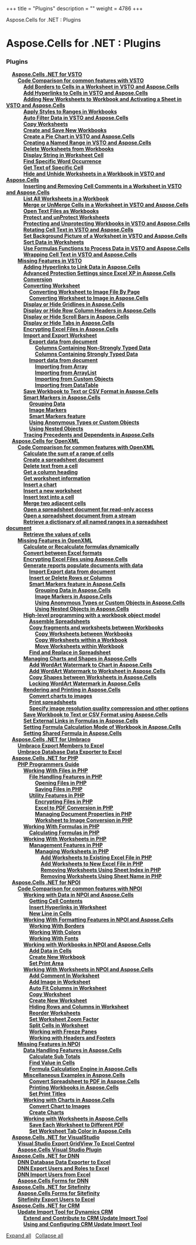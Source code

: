 +++
title = "Plugins" 
description = "" 
weight = 4786 
+++

Aspose.Cells for .NET : Plugins  

# Aspose.Cells for .NET : Plugins


### Plugins

&nbsp;&nbsp;&nbsp;&nbsp;[**Aspose.Cells .NET for VSTO**](https://docs2.aspose.com/cells/net/plugins/asposecellsnetforvsto/)    
&nbsp;&nbsp;&nbsp;&nbsp;&nbsp;&nbsp;&nbsp;&nbsp;[**Code Comparison for common features with VSTO**](https://docs2.aspose.com/cells/net/plugins/asposecellsnetforvsto/codecomparisonforcommonfeatureswithvsto/)    
&nbsp;&nbsp;&nbsp;&nbsp;&nbsp;&nbsp;&nbsp;&nbsp;&nbsp;&nbsp;&nbsp;&nbsp;[**Add Borders to Cells in a Worksheet in VSTO and Aspose.Cells**](https://docs2.aspose.com/cells/net/plugins/asposecellsnetforvsto/codecomparisonforcommonfeatureswithvsto/add+borders+to+cells+in+a+worksheet+in+vsto+and+aspose.cells)    
&nbsp;&nbsp;&nbsp;&nbsp;&nbsp;&nbsp;&nbsp;&nbsp;&nbsp;&nbsp;&nbsp;&nbsp;[**Add Hyperlinks to Cells in VSTO and Aspose.Cells**](https://docs2.aspose.com/cells/net/plugins/asposecellsnetforvsto/codecomparisonforcommonfeatureswithvsto/add+hyperlinks+to+cells+in+vsto+and+aspose.cells)    
&nbsp;&nbsp;&nbsp;&nbsp;&nbsp;&nbsp;&nbsp;&nbsp;&nbsp;&nbsp;&nbsp;&nbsp;[**Adding New Worksheets to Workbook and Activating a Sheet in VSTO and Aspose.Cells**](https://docs2.aspose.com/cells/net/plugins/asposecellsnetforvsto/codecomparisonforcommonfeatureswithvsto/adding+new+worksheets+to+workbook+and+activating+a+sheet+in+vsto+and+aspose.cells)    
&nbsp;&nbsp;&nbsp;&nbsp;&nbsp;&nbsp;&nbsp;&nbsp;&nbsp;&nbsp;&nbsp;&nbsp;[**Apply Styles to Ranges in Workbooks**](https://docs2.aspose.com/cells/net/plugins/asposecellsnetforvsto/codecomparisonforcommonfeatureswithvsto/apply+styles+to+ranges+in+workbooks)    
&nbsp;&nbsp;&nbsp;&nbsp;&nbsp;&nbsp;&nbsp;&nbsp;&nbsp;&nbsp;&nbsp;&nbsp;[**Auto Filter Data in VSTO and Aspose.Cells**](https://docs2.aspose.com/cells/net/plugins/asposecellsnetforvsto/codecomparisonforcommonfeatureswithvsto/auto+filter+data+in+vsto+and+aspose.cells)    
&nbsp;&nbsp;&nbsp;&nbsp;&nbsp;&nbsp;&nbsp;&nbsp;&nbsp;&nbsp;&nbsp;&nbsp;[**Copy Worksheets**](https://docs2.aspose.com/cells/net/plugins/asposecellsnetforvsto/codecomparisonforcommonfeatureswithvsto/copy+worksheets)    
&nbsp;&nbsp;&nbsp;&nbsp;&nbsp;&nbsp;&nbsp;&nbsp;&nbsp;&nbsp;&nbsp;&nbsp;[**Create and Save New Workbooks**](https://docs2.aspose.com/cells/net/plugins/asposecellsnetforvsto/codecomparisonforcommonfeatureswithvsto/create+and+save+new+workbooks)    
&nbsp;&nbsp;&nbsp;&nbsp;&nbsp;&nbsp;&nbsp;&nbsp;&nbsp;&nbsp;&nbsp;&nbsp;[**Create a Pie Chart in VSTO and Aspose.Cells**](https://docs2.aspose.com/cells/net/plugins/asposecellsnetforvsto/codecomparisonforcommonfeatureswithvsto/create+a+pie+chart+in+vsto+and+aspose.cells)    
&nbsp;&nbsp;&nbsp;&nbsp;&nbsp;&nbsp;&nbsp;&nbsp;&nbsp;&nbsp;&nbsp;&nbsp;[**Creating a Named Range in VSTO and Aspose.Cells**](https://docs2.aspose.com/cells/net/plugins/asposecellsnetforvsto/codecomparisonforcommonfeatureswithvsto/creating+a+named+range+in+vsto+and+aspose.cells)    
&nbsp;&nbsp;&nbsp;&nbsp;&nbsp;&nbsp;&nbsp;&nbsp;&nbsp;&nbsp;&nbsp;&nbsp;[**Delete Worksheets from Workbooks**](https://docs2.aspose.com/cells/net/plugins/asposecellsnetforvsto/codecomparisonforcommonfeatureswithvsto/delete+worksheets+from+workbooks)    
&nbsp;&nbsp;&nbsp;&nbsp;&nbsp;&nbsp;&nbsp;&nbsp;&nbsp;&nbsp;&nbsp;&nbsp;[**Display String in Worksheet Cell**](https://docs2.aspose.com/cells/net/plugins/asposecellsnetforvsto/codecomparisonforcommonfeatureswithvsto/display+string+in+worksheet+cell)    
&nbsp;&nbsp;&nbsp;&nbsp;&nbsp;&nbsp;&nbsp;&nbsp;&nbsp;&nbsp;&nbsp;&nbsp;[**Find Specific Word Occurrence**](https://docs2.aspose.com/cells/net/plugins/asposecellsnetforvsto/codecomparisonforcommonfeatureswithvsto/find+specific+word+occurrence)    
&nbsp;&nbsp;&nbsp;&nbsp;&nbsp;&nbsp;&nbsp;&nbsp;&nbsp;&nbsp;&nbsp;&nbsp;[**Get Text of Specific Cell**](https://docs2.aspose.com/cells/net/plugins/asposecellsnetforvsto/codecomparisonforcommonfeatureswithvsto/get+text+of+specific+cell)    
&nbsp;&nbsp;&nbsp;&nbsp;&nbsp;&nbsp;&nbsp;&nbsp;&nbsp;&nbsp;&nbsp;&nbsp;[**Hide and Unhide Worksheets in a Workbook in VSTO and Aspose.Cells**](https://docs2.aspose.com/cells/net/plugins/asposecellsnetforvsto/codecomparisonforcommonfeatureswithvsto/hide+and+unhide+worksheets+in+a+workbook+in+vsto+and+aspose.cells)    
&nbsp;&nbsp;&nbsp;&nbsp;&nbsp;&nbsp;&nbsp;&nbsp;&nbsp;&nbsp;&nbsp;&nbsp;[**Inserting and Removing Cell Comments in a Worksheet in VSTO and Aspose.Cells**](https://docs2.aspose.com/cells/net/plugins/asposecellsnetforvsto/codecomparisonforcommonfeatureswithvsto/inserting+and+removing+cell+comments+in+a+worksheet+in+vsto+and+aspose.cells)    
&nbsp;&nbsp;&nbsp;&nbsp;&nbsp;&nbsp;&nbsp;&nbsp;&nbsp;&nbsp;&nbsp;&nbsp;[**List All Worksheets in a Workbook**](https://docs2.aspose.com/cells/net/plugins/asposecellsnetforvsto/codecomparisonforcommonfeatureswithvsto/list+all+worksheets+in+a+workbook)    
&nbsp;&nbsp;&nbsp;&nbsp;&nbsp;&nbsp;&nbsp;&nbsp;&nbsp;&nbsp;&nbsp;&nbsp;[**Merge or UnMerge Cells in a Worksheet in VSTO and Aspose.Cells**](https://docs2.aspose.com/cells/net/plugins/asposecellsnetforvsto/codecomparisonforcommonfeatureswithvsto/merge+or+unmerge+cells+in+a+worksheet+in+vsto+and+aspose.cells)    
&nbsp;&nbsp;&nbsp;&nbsp;&nbsp;&nbsp;&nbsp;&nbsp;&nbsp;&nbsp;&nbsp;&nbsp;[**Open Text Files as Workbooks**](https://docs2.aspose.com/cells/net/plugins/asposecellsnetforvsto/codecomparisonforcommonfeatureswithvsto/open+text+files+as+workbooks)    
&nbsp;&nbsp;&nbsp;&nbsp;&nbsp;&nbsp;&nbsp;&nbsp;&nbsp;&nbsp;&nbsp;&nbsp;[**Protect and unProtect Worksheets**](https://docs2.aspose.com/cells/net/plugins/asposecellsnetforvsto/codecomparisonforcommonfeatureswithvsto/protect+and+unprotect+worksheets)    
&nbsp;&nbsp;&nbsp;&nbsp;&nbsp;&nbsp;&nbsp;&nbsp;&nbsp;&nbsp;&nbsp;&nbsp;[**Protecting and Unprotecting Workbooks in VSTO and Aspose.Cells**](https://docs2.aspose.com/cells/net/plugins/asposecellsnetforvsto/codecomparisonforcommonfeatureswithvsto/protecting+and+unprotecting+workbooks+in+vsto+and+aspose.cells)    
&nbsp;&nbsp;&nbsp;&nbsp;&nbsp;&nbsp;&nbsp;&nbsp;&nbsp;&nbsp;&nbsp;&nbsp;[**Rotating Cell Text in VSTO and Aspose.Cells**](https://docs2.aspose.com/cells/net/plugins/asposecellsnetforvsto/codecomparisonforcommonfeatureswithvsto/rotating+cell+text+in+vsto+and+aspose.cells)    
&nbsp;&nbsp;&nbsp;&nbsp;&nbsp;&nbsp;&nbsp;&nbsp;&nbsp;&nbsp;&nbsp;&nbsp;[**Set Background Picture of a Worksheet in VSTO and Aspose.Cells**](https://docs2.aspose.com/cells/net/plugins/asposecellsnetforvsto/codecomparisonforcommonfeatureswithvsto/set+background+picture+of+a+worksheet+in+vsto+and+aspose.cells)    
&nbsp;&nbsp;&nbsp;&nbsp;&nbsp;&nbsp;&nbsp;&nbsp;&nbsp;&nbsp;&nbsp;&nbsp;[**Sort Data in Worksheets**](https://docs2.aspose.com/cells/net/plugins/asposecellsnetforvsto/codecomparisonforcommonfeatureswithvsto/sort+data+in+worksheets)    
&nbsp;&nbsp;&nbsp;&nbsp;&nbsp;&nbsp;&nbsp;&nbsp;&nbsp;&nbsp;&nbsp;&nbsp;[**Use Formulas Functions to Process Data in VSTO and Aspose.Cells**](https://docs2.aspose.com/cells/net/plugins/asposecellsnetforvsto/codecomparisonforcommonfeatureswithvsto/use+formulas+functions+to+process+data+in+vsto+and+aspose.cells)    
&nbsp;&nbsp;&nbsp;&nbsp;&nbsp;&nbsp;&nbsp;&nbsp;&nbsp;&nbsp;&nbsp;&nbsp;[**Wrapping Cell Text in VSTO and Aspose.Cells**](https://docs2.aspose.com/cells/net/plugins/asposecellsnetforvsto/codecomparisonforcommonfeatureswithvsto/wrapping+cell+text+in+vsto+and+aspose.cells)    
&nbsp;&nbsp;&nbsp;&nbsp;&nbsp;&nbsp;&nbsp;&nbsp;[**Missing Features in VSTO**](https://docs2.aspose.com/cells/net/plugins/asposecellsnetforvsto/missingfeaturesinvsto/)    
&nbsp;&nbsp;&nbsp;&nbsp;&nbsp;&nbsp;&nbsp;&nbsp;&nbsp;&nbsp;&nbsp;&nbsp;[**Adding Hyperlinks to Link Data in Aspose.Cells**](https://docs2.aspose.com/cells/net/plugins/asposecellsnetforvsto/missingfeaturesinvsto/adding+hyperlinks+to+link+data+in+aspose.cells)    
&nbsp;&nbsp;&nbsp;&nbsp;&nbsp;&nbsp;&nbsp;&nbsp;&nbsp;&nbsp;&nbsp;&nbsp;[**Advanced Protection Settings since Excel XP in Aspose.Cells**](https://docs2.aspose.com/cells/net/plugins/asposecellsnetforvsto/missingfeaturesinvsto/advanced+protection+settings+since+excel+xp+in+aspose.cells)    
&nbsp;&nbsp;&nbsp;&nbsp;&nbsp;&nbsp;&nbsp;&nbsp;&nbsp;&nbsp;&nbsp;&nbsp;[**Conversion**](https://docs2.aspose.com/cells/net/plugins/asposecellsnetforvsto/missingfeaturesinvsto/conversion)    
&nbsp;&nbsp;&nbsp;&nbsp;&nbsp;&nbsp;&nbsp;&nbsp;&nbsp;&nbsp;&nbsp;&nbsp;[**Converting Worksheet**](https://docs2.aspose.com/cells/net/plugins/asposecellsnetforvsto/missingfeaturesinvsto/convertingworksheet/)    
&nbsp;&nbsp;&nbsp;&nbsp;&nbsp;&nbsp;&nbsp;&nbsp;&nbsp;&nbsp;&nbsp;&nbsp;&nbsp;&nbsp;&nbsp;&nbsp;[**Converting Worksheet to Image File By Page**](https://docs2.aspose.com/cells/net/plugins/asposecellsnetforvsto/missingfeaturesinvsto/convertingworksheet/converting+worksheet+to+image+file+by+page)    
&nbsp;&nbsp;&nbsp;&nbsp;&nbsp;&nbsp;&nbsp;&nbsp;&nbsp;&nbsp;&nbsp;&nbsp;&nbsp;&nbsp;&nbsp;&nbsp;[**Converting Worksheet to Image in Aspose.Cells**](https://docs2.aspose.com/cells/net/plugins/asposecellsnetforvsto/missingfeaturesinvsto/convertingworksheet/converting+worksheet+to+image+in+aspose.cells)    
&nbsp;&nbsp;&nbsp;&nbsp;&nbsp;&nbsp;&nbsp;&nbsp;&nbsp;&nbsp;&nbsp;&nbsp;[**Display or Hide Gridlines in Aspose.Cells**](https://docs2.aspose.com/cells/net/plugins/asposecellsnetforvsto/missingfeaturesinvsto/display+or+hide+gridlines+in+aspose.cells)    
&nbsp;&nbsp;&nbsp;&nbsp;&nbsp;&nbsp;&nbsp;&nbsp;&nbsp;&nbsp;&nbsp;&nbsp;[**Display or Hide Row Column Headers in Aspose.Cells**](https://docs2.aspose.com/cells/net/plugins/asposecellsnetforvsto/missingfeaturesinvsto/display+or+hide+row+column+headers+in+aspose.cells)    
&nbsp;&nbsp;&nbsp;&nbsp;&nbsp;&nbsp;&nbsp;&nbsp;&nbsp;&nbsp;&nbsp;&nbsp;[**Display or Hide Scroll Bars in Aspose.Cells**](https://docs2.aspose.com/cells/net/plugins/asposecellsnetforvsto/missingfeaturesinvsto/display+or+hide+scroll+bars+in+aspose.cells)    
&nbsp;&nbsp;&nbsp;&nbsp;&nbsp;&nbsp;&nbsp;&nbsp;&nbsp;&nbsp;&nbsp;&nbsp;[**Display or Hide Tabs in Aspose.Cells**](https://docs2.aspose.com/cells/net/plugins/asposecellsnetforvsto/missingfeaturesinvsto/display+or+hide+tabs+in+aspose.cells)    
&nbsp;&nbsp;&nbsp;&nbsp;&nbsp;&nbsp;&nbsp;&nbsp;&nbsp;&nbsp;&nbsp;&nbsp;[**Encrypting Excel Files in Aspose.Cells**](https://docs2.aspose.com/cells/net/plugins/asposecellsnetforvsto/missingfeaturesinvsto/encrypting+excel+files+in+aspose.cells)    
&nbsp;&nbsp;&nbsp;&nbsp;&nbsp;&nbsp;&nbsp;&nbsp;&nbsp;&nbsp;&nbsp;&nbsp;[**Import and Export Worksheet**](https://docs2.aspose.com/cells/net/plugins/asposecellsnetforvsto/missingfeaturesinvsto/importandexportworksheet/)    
&nbsp;&nbsp;&nbsp;&nbsp;&nbsp;&nbsp;&nbsp;&nbsp;&nbsp;&nbsp;&nbsp;&nbsp;&nbsp;&nbsp;&nbsp;&nbsp;[**Export data from document**](https://docs2.aspose.com/cells/net/plugins/asposecellsnetforvsto/missingfeaturesinvsto/importandexportworksheet/exportdatafromdocument/)    
&nbsp;&nbsp;&nbsp;&nbsp;&nbsp;&nbsp;&nbsp;&nbsp;&nbsp;&nbsp;&nbsp;&nbsp;&nbsp;&nbsp;&nbsp;&nbsp;&nbsp;&nbsp;&nbsp;&nbsp;[**Columns Containing Non-Strongly Typed Data**](https://docs2.aspose.com/cells/net/plugins/asposecellsnetforvsto/missingfeaturesinvsto/importandexportworksheet/exportdatafromdocument/columns+containing+non-strongly+typed+data)    
&nbsp;&nbsp;&nbsp;&nbsp;&nbsp;&nbsp;&nbsp;&nbsp;&nbsp;&nbsp;&nbsp;&nbsp;&nbsp;&nbsp;&nbsp;&nbsp;&nbsp;&nbsp;&nbsp;&nbsp;[**Columns Containing Strongly Typed Data**](https://docs2.aspose.com/cells/net/plugins/asposecellsnetforvsto/missingfeaturesinvsto/importandexportworksheet/exportdatafromdocument/columns+containing+strongly+typed+data)    
&nbsp;&nbsp;&nbsp;&nbsp;&nbsp;&nbsp;&nbsp;&nbsp;&nbsp;&nbsp;&nbsp;&nbsp;&nbsp;&nbsp;&nbsp;&nbsp;[**Import data from document**](https://docs2.aspose.com/cells/net/plugins/asposecellsnetforvsto/missingfeaturesinvsto/importandexportworksheet/importdatafromdocument/)    
&nbsp;&nbsp;&nbsp;&nbsp;&nbsp;&nbsp;&nbsp;&nbsp;&nbsp;&nbsp;&nbsp;&nbsp;&nbsp;&nbsp;&nbsp;&nbsp;&nbsp;&nbsp;&nbsp;&nbsp;[**Importing from Array**](https://docs2.aspose.com/cells/net/plugins/asposecellsnetforvsto/missingfeaturesinvsto/importandexportworksheet/importdatafromdocument/importing+from+array)    
&nbsp;&nbsp;&nbsp;&nbsp;&nbsp;&nbsp;&nbsp;&nbsp;&nbsp;&nbsp;&nbsp;&nbsp;&nbsp;&nbsp;&nbsp;&nbsp;&nbsp;&nbsp;&nbsp;&nbsp;[**Importing from ArrayList**](https://docs2.aspose.com/cells/net/plugins/asposecellsnetforvsto/missingfeaturesinvsto/importandexportworksheet/importdatafromdocument/importing+from+arraylist)    
&nbsp;&nbsp;&nbsp;&nbsp;&nbsp;&nbsp;&nbsp;&nbsp;&nbsp;&nbsp;&nbsp;&nbsp;&nbsp;&nbsp;&nbsp;&nbsp;&nbsp;&nbsp;&nbsp;&nbsp;[**Importing from Custom Objects**](https://docs2.aspose.com/cells/net/plugins/asposecellsnetforvsto/missingfeaturesinvsto/importandexportworksheet/importdatafromdocument/importing+from+custom+objects)    
&nbsp;&nbsp;&nbsp;&nbsp;&nbsp;&nbsp;&nbsp;&nbsp;&nbsp;&nbsp;&nbsp;&nbsp;&nbsp;&nbsp;&nbsp;&nbsp;&nbsp;&nbsp;&nbsp;&nbsp;[**Importing from DataTable**](https://docs2.aspose.com/cells/net/plugins/asposecellsnetforvsto/missingfeaturesinvsto/importandexportworksheet/importdatafromdocument/importing+from+datatable)    
&nbsp;&nbsp;&nbsp;&nbsp;&nbsp;&nbsp;&nbsp;&nbsp;&nbsp;&nbsp;&nbsp;&nbsp;[**Save Workbook to Text or CSV Format in Aspose.Cells**](https://docs2.aspose.com/cells/net/plugins/asposecellsnetforvsto/missingfeaturesinvsto/save+workbook+to+text+or+csv+format+in+aspose.cells)    
&nbsp;&nbsp;&nbsp;&nbsp;&nbsp;&nbsp;&nbsp;&nbsp;&nbsp;&nbsp;&nbsp;&nbsp;[**Smart Markers in Aspose.Cells**](https://docs2.aspose.com/cells/net/plugins/asposecellsnetforvsto/missingfeaturesinvsto/smartmarkersinasposecells/)    
&nbsp;&nbsp;&nbsp;&nbsp;&nbsp;&nbsp;&nbsp;&nbsp;&nbsp;&nbsp;&nbsp;&nbsp;&nbsp;&nbsp;&nbsp;&nbsp;[**Grouping Data**](https://docs2.aspose.com/cells/net/plugins/asposecellsnetforvsto/missingfeaturesinvsto/smartmarkersinasposecells/grouping+data)    
&nbsp;&nbsp;&nbsp;&nbsp;&nbsp;&nbsp;&nbsp;&nbsp;&nbsp;&nbsp;&nbsp;&nbsp;&nbsp;&nbsp;&nbsp;&nbsp;[**Image Markers**](https://docs2.aspose.com/cells/net/plugins/asposecellsnetforvsto/missingfeaturesinvsto/smartmarkersinasposecells/image+markers)    
&nbsp;&nbsp;&nbsp;&nbsp;&nbsp;&nbsp;&nbsp;&nbsp;&nbsp;&nbsp;&nbsp;&nbsp;&nbsp;&nbsp;&nbsp;&nbsp;[**Smart Markers feature**](https://docs2.aspose.com/cells/net/plugins/asposecellsnetforvsto/missingfeaturesinvsto/smartmarkersinasposecells/smart+markers+feature)    
&nbsp;&nbsp;&nbsp;&nbsp;&nbsp;&nbsp;&nbsp;&nbsp;&nbsp;&nbsp;&nbsp;&nbsp;&nbsp;&nbsp;&nbsp;&nbsp;[**Using Anonymous Types or Custom Objects**](https://docs2.aspose.com/cells/net/plugins/asposecellsnetforvsto/missingfeaturesinvsto/smartmarkersinasposecells/using+anonymous+types+or+custom+objects)    
&nbsp;&nbsp;&nbsp;&nbsp;&nbsp;&nbsp;&nbsp;&nbsp;&nbsp;&nbsp;&nbsp;&nbsp;&nbsp;&nbsp;&nbsp;&nbsp;[**Using Nested Objects**](https://docs2.aspose.com/cells/net/plugins/asposecellsnetforvsto/missingfeaturesinvsto/smartmarkersinasposecells/using+nested+objects)    
&nbsp;&nbsp;&nbsp;&nbsp;&nbsp;&nbsp;&nbsp;&nbsp;&nbsp;&nbsp;&nbsp;&nbsp;[**Tracing Precedents and Dependents in Aspose.Cells**](https://docs2.aspose.com/cells/net/plugins/asposecellsnetforvsto/missingfeaturesinvsto/tracing+precedents+and+dependents+in+aspose.cells)    
&nbsp;&nbsp;&nbsp;&nbsp;[**Aspose.Cells for OpenXML**](https://docs2.aspose.com/cells/net/plugins/asposecellsforopenxml/)    
&nbsp;&nbsp;&nbsp;&nbsp;&nbsp;&nbsp;&nbsp;&nbsp;[**Code Comparison for common features with OpenXML**](https://docs2.aspose.com/cells/net/plugins/asposecellsforopenxml/codecomparisonforcommonfeatureswithopenxml/)    
&nbsp;&nbsp;&nbsp;&nbsp;&nbsp;&nbsp;&nbsp;&nbsp;&nbsp;&nbsp;&nbsp;&nbsp;[**Calculate the sum of a range of cells**](https://docs2.aspose.com/cells/net/plugins/asposecellsforopenxml/codecomparisonforcommonfeatureswithopenxml/calculate+the+sum+of+a+range+of+cells)    
&nbsp;&nbsp;&nbsp;&nbsp;&nbsp;&nbsp;&nbsp;&nbsp;&nbsp;&nbsp;&nbsp;&nbsp;[**Create a spreadsheet document**](https://docs2.aspose.com/cells/net/plugins/asposecellsforopenxml/codecomparisonforcommonfeatureswithopenxml/create+a+spreadsheet+document)    
&nbsp;&nbsp;&nbsp;&nbsp;&nbsp;&nbsp;&nbsp;&nbsp;&nbsp;&nbsp;&nbsp;&nbsp;[**Delete text from a cell**](https://docs2.aspose.com/cells/net/plugins/asposecellsforopenxml/codecomparisonforcommonfeatureswithopenxml/delete+text+from+a+cell)    
&nbsp;&nbsp;&nbsp;&nbsp;&nbsp;&nbsp;&nbsp;&nbsp;&nbsp;&nbsp;&nbsp;&nbsp;[**Get a column heading**](https://docs2.aspose.com/cells/net/plugins/asposecellsforopenxml/codecomparisonforcommonfeatureswithopenxml/get+a+column+heading)    
&nbsp;&nbsp;&nbsp;&nbsp;&nbsp;&nbsp;&nbsp;&nbsp;&nbsp;&nbsp;&nbsp;&nbsp;[**Get worksheet information**](https://docs2.aspose.com/cells/net/plugins/asposecellsforopenxml/codecomparisonforcommonfeatureswithopenxml/get+worksheet+information)    
&nbsp;&nbsp;&nbsp;&nbsp;&nbsp;&nbsp;&nbsp;&nbsp;&nbsp;&nbsp;&nbsp;&nbsp;[**Insert a chart**](https://docs2.aspose.com/cells/net/plugins/asposecellsforopenxml/codecomparisonforcommonfeatureswithopenxml/insert+a+chart)    
&nbsp;&nbsp;&nbsp;&nbsp;&nbsp;&nbsp;&nbsp;&nbsp;&nbsp;&nbsp;&nbsp;&nbsp;[**Insert a new worksheet**](https://docs2.aspose.com/cells/net/plugins/asposecellsforopenxml/codecomparisonforcommonfeatureswithopenxml/insert+a+new+worksheet)    
&nbsp;&nbsp;&nbsp;&nbsp;&nbsp;&nbsp;&nbsp;&nbsp;&nbsp;&nbsp;&nbsp;&nbsp;[**Insert text into a cell**](https://docs2.aspose.com/cells/net/plugins/asposecellsforopenxml/codecomparisonforcommonfeatureswithopenxml/insert+text+into+a+cell)    
&nbsp;&nbsp;&nbsp;&nbsp;&nbsp;&nbsp;&nbsp;&nbsp;&nbsp;&nbsp;&nbsp;&nbsp;[**Merge two adjacent cells**](https://docs2.aspose.com/cells/net/plugins/asposecellsforopenxml/codecomparisonforcommonfeatureswithopenxml/merge+two+adjacent+cells)    
&nbsp;&nbsp;&nbsp;&nbsp;&nbsp;&nbsp;&nbsp;&nbsp;&nbsp;&nbsp;&nbsp;&nbsp;[**Open a spreadsheet document for read-only access**](https://docs2.aspose.com/cells/net/plugins/asposecellsforopenxml/codecomparisonforcommonfeatureswithopenxml/open+a+spreadsheet+document+for+read-only+access)    
&nbsp;&nbsp;&nbsp;&nbsp;&nbsp;&nbsp;&nbsp;&nbsp;&nbsp;&nbsp;&nbsp;&nbsp;[**Open a spreadsheet document from a stream**](https://docs2.aspose.com/cells/net/plugins/asposecellsforopenxml/codecomparisonforcommonfeatureswithopenxml/open+a+spreadsheet+document+from+a+stream)    
&nbsp;&nbsp;&nbsp;&nbsp;&nbsp;&nbsp;&nbsp;&nbsp;&nbsp;&nbsp;&nbsp;&nbsp;[**Retrieve a dictionary of all named ranges in a spreadsheet document**](https://docs2.aspose.com/cells/net/plugins/asposecellsforopenxml/codecomparisonforcommonfeatureswithopenxml/retrieve+a+dictionary+of+all+named+ranges+in+a+spreadsheet+document)    
&nbsp;&nbsp;&nbsp;&nbsp;&nbsp;&nbsp;&nbsp;&nbsp;&nbsp;&nbsp;&nbsp;&nbsp;[**Retrieve the values of cells**](https://docs2.aspose.com/cells/net/plugins/asposecellsforopenxml/codecomparisonforcommonfeatureswithopenxml/retrieve+the+values+of+cells)    
&nbsp;&nbsp;&nbsp;&nbsp;&nbsp;&nbsp;&nbsp;&nbsp;[**Missing Features in OpenXML**](https://docs2.aspose.com/cells/net/plugins/asposecellsforopenxml/missingfeaturesinopenxml/)    
&nbsp;&nbsp;&nbsp;&nbsp;&nbsp;&nbsp;&nbsp;&nbsp;&nbsp;&nbsp;&nbsp;&nbsp;[**Calculate or Recalculate formulas dynamically**](https://docs2.aspose.com/cells/net/plugins/asposecellsforopenxml/missingfeaturesinopenxml/calculate+or+recalculate+formulas+dynamically)    
&nbsp;&nbsp;&nbsp;&nbsp;&nbsp;&nbsp;&nbsp;&nbsp;&nbsp;&nbsp;&nbsp;&nbsp;[**Convert between Excel formats**](https://docs2.aspose.com/cells/net/plugins/asposecellsforopenxml/missingfeaturesinopenxml/convert+between+excel+formats)    
&nbsp;&nbsp;&nbsp;&nbsp;&nbsp;&nbsp;&nbsp;&nbsp;&nbsp;&nbsp;&nbsp;&nbsp;[**Encrypting Excel Files using Aspose.Cells**](https://docs2.aspose.com/cells/net/plugins/asposecellsforopenxml/missingfeaturesinopenxml/encrypting+excel+files+using+aspose.cells)    
&nbsp;&nbsp;&nbsp;&nbsp;&nbsp;&nbsp;&nbsp;&nbsp;&nbsp;&nbsp;&nbsp;&nbsp;[**Generate reports populate documents with data**](https://docs2.aspose.com/cells/net/plugins/asposecellsforopenxml/missingfeaturesinopenxml/generatereportspopulatedocumentswithdata/)    
&nbsp;&nbsp;&nbsp;&nbsp;&nbsp;&nbsp;&nbsp;&nbsp;&nbsp;&nbsp;&nbsp;&nbsp;&nbsp;&nbsp;&nbsp;&nbsp;[**Import Export data from document**](https://docs2.aspose.com/cells/net/plugins/asposecellsforopenxml/missingfeaturesinopenxml/generatereportspopulatedocumentswithdata/import+export+data+from+document)    
&nbsp;&nbsp;&nbsp;&nbsp;&nbsp;&nbsp;&nbsp;&nbsp;&nbsp;&nbsp;&nbsp;&nbsp;&nbsp;&nbsp;&nbsp;&nbsp;[**Insert or Delete Rows or Columns**](https://docs2.aspose.com/cells/net/plugins/asposecellsforopenxml/missingfeaturesinopenxml/generatereportspopulatedocumentswithdata/insert+or+delete+rows+or+columns)    
&nbsp;&nbsp;&nbsp;&nbsp;&nbsp;&nbsp;&nbsp;&nbsp;&nbsp;&nbsp;&nbsp;&nbsp;&nbsp;&nbsp;&nbsp;&nbsp;[**Smart Markers feature in Aspose.Cells**](https://docs2.aspose.com/cells/net/plugins/asposecellsforopenxml/missingfeaturesinopenxml/generatereportspopulatedocumentswithdata/smartmarkersfeatureinasposecells/)    
&nbsp;&nbsp;&nbsp;&nbsp;&nbsp;&nbsp;&nbsp;&nbsp;&nbsp;&nbsp;&nbsp;&nbsp;&nbsp;&nbsp;&nbsp;&nbsp;&nbsp;&nbsp;&nbsp;&nbsp;[**Grouping Data in Aspose.Cells**](https://docs2.aspose.com/cells/net/plugins/asposecellsforopenxml/missingfeaturesinopenxml/generatereportspopulatedocumentswithdata/smartmarkersfeatureinasposecells/grouping+data+in+aspose.cells)    
&nbsp;&nbsp;&nbsp;&nbsp;&nbsp;&nbsp;&nbsp;&nbsp;&nbsp;&nbsp;&nbsp;&nbsp;&nbsp;&nbsp;&nbsp;&nbsp;&nbsp;&nbsp;&nbsp;&nbsp;[**Image Markers in Aspose.Cells**](https://docs2.aspose.com/cells/net/plugins/asposecellsforopenxml/missingfeaturesinopenxml/generatereportspopulatedocumentswithdata/smartmarkersfeatureinasposecells/image+markers+in+aspose.cells)    
&nbsp;&nbsp;&nbsp;&nbsp;&nbsp;&nbsp;&nbsp;&nbsp;&nbsp;&nbsp;&nbsp;&nbsp;&nbsp;&nbsp;&nbsp;&nbsp;&nbsp;&nbsp;&nbsp;&nbsp;[**Using Anonymous Types or Custom Objects in Aspose.Cells**](https://docs2.aspose.com/cells/net/plugins/asposecellsforopenxml/missingfeaturesinopenxml/generatereportspopulatedocumentswithdata/smartmarkersfeatureinasposecells/using+anonymous+types+or+custom+objects+in+aspose.cells)    
&nbsp;&nbsp;&nbsp;&nbsp;&nbsp;&nbsp;&nbsp;&nbsp;&nbsp;&nbsp;&nbsp;&nbsp;&nbsp;&nbsp;&nbsp;&nbsp;&nbsp;&nbsp;&nbsp;&nbsp;[**Using Nested Objects in Aspose.Cells**](https://docs2.aspose.com/cells/net/plugins/asposecellsforopenxml/missingfeaturesinopenxml/generatereportspopulatedocumentswithdata/smartmarkersfeatureinasposecells/using+nested+objects+in+aspose.cells)    
&nbsp;&nbsp;&nbsp;&nbsp;&nbsp;&nbsp;&nbsp;&nbsp;&nbsp;&nbsp;&nbsp;&nbsp;[**High-level programming with a workbook object model**](https://docs2.aspose.com/cells/net/plugins/asposecellsforopenxml/missingfeaturesinopenxml/high-levelprogrammingwithaworkbookobjectmodel/)    
&nbsp;&nbsp;&nbsp;&nbsp;&nbsp;&nbsp;&nbsp;&nbsp;&nbsp;&nbsp;&nbsp;&nbsp;&nbsp;&nbsp;&nbsp;&nbsp;[**Assemble Spreadsheets**](https://docs2.aspose.com/cells/net/plugins/asposecellsforopenxml/missingfeaturesinopenxml/high-levelprogrammingwithaworkbookobjectmodel/assemble+spreadsheets)    
&nbsp;&nbsp;&nbsp;&nbsp;&nbsp;&nbsp;&nbsp;&nbsp;&nbsp;&nbsp;&nbsp;&nbsp;&nbsp;&nbsp;&nbsp;&nbsp;[**Copy fragments and worksheets between Workbooks**](https://docs2.aspose.com/cells/net/plugins/asposecellsforopenxml/missingfeaturesinopenxml/high-levelprogrammingwithaworkbookobjectmodel/copyfragmentsandworksheetsbetweenworkbooks/)    
&nbsp;&nbsp;&nbsp;&nbsp;&nbsp;&nbsp;&nbsp;&nbsp;&nbsp;&nbsp;&nbsp;&nbsp;&nbsp;&nbsp;&nbsp;&nbsp;&nbsp;&nbsp;&nbsp;&nbsp;[**Copy Worksheets between Workbooks**](https://docs2.aspose.com/cells/net/plugins/asposecellsforopenxml/missingfeaturesinopenxml/high-levelprogrammingwithaworkbookobjectmodel/copyfragmentsandworksheetsbetweenworkbooks/copy+worksheets+between+workbooks)    
&nbsp;&nbsp;&nbsp;&nbsp;&nbsp;&nbsp;&nbsp;&nbsp;&nbsp;&nbsp;&nbsp;&nbsp;&nbsp;&nbsp;&nbsp;&nbsp;&nbsp;&nbsp;&nbsp;&nbsp;[**Copy Worksheets within a Workbook**](https://docs2.aspose.com/cells/net/plugins/asposecellsforopenxml/missingfeaturesinopenxml/high-levelprogrammingwithaworkbookobjectmodel/copyfragmentsandworksheetsbetweenworkbooks/copy+worksheets+within+a+workbook)    
&nbsp;&nbsp;&nbsp;&nbsp;&nbsp;&nbsp;&nbsp;&nbsp;&nbsp;&nbsp;&nbsp;&nbsp;&nbsp;&nbsp;&nbsp;&nbsp;&nbsp;&nbsp;&nbsp;&nbsp;[**Move Worksheets within Workbook**](https://docs2.aspose.com/cells/net/plugins/asposecellsforopenxml/missingfeaturesinopenxml/high-levelprogrammingwithaworkbookobjectmodel/copyfragmentsandworksheetsbetweenworkbooks/move+worksheets+within+workbook)    
&nbsp;&nbsp;&nbsp;&nbsp;&nbsp;&nbsp;&nbsp;&nbsp;&nbsp;&nbsp;&nbsp;&nbsp;&nbsp;&nbsp;&nbsp;&nbsp;[**Find and Replace in Spreadsheet**](https://docs2.aspose.com/cells/net/plugins/asposecellsforopenxml/missingfeaturesinopenxml/high-levelprogrammingwithaworkbookobjectmodel/find+and+replace+in+spreadsheet)    
&nbsp;&nbsp;&nbsp;&nbsp;&nbsp;&nbsp;&nbsp;&nbsp;&nbsp;&nbsp;&nbsp;&nbsp;[**Managing Charts and Shapes in Aspose.Cells**](https://docs2.aspose.com/cells/net/plugins/asposecellsforopenxml/missingfeaturesinopenxml/managingchartsandshapesinasposecells/)    
&nbsp;&nbsp;&nbsp;&nbsp;&nbsp;&nbsp;&nbsp;&nbsp;&nbsp;&nbsp;&nbsp;&nbsp;&nbsp;&nbsp;&nbsp;&nbsp;[**Add WordArt Watermark to Chart in Aspose.Cells**](https://docs2.aspose.com/cells/net/plugins/asposecellsforopenxml/missingfeaturesinopenxml/managingchartsandshapesinasposecells/add+wordart+watermark+to+chart+in+aspose.cells)    
&nbsp;&nbsp;&nbsp;&nbsp;&nbsp;&nbsp;&nbsp;&nbsp;&nbsp;&nbsp;&nbsp;&nbsp;&nbsp;&nbsp;&nbsp;&nbsp;[**Add WordArt Watermark to Worksheet in Aspose.Cells**](https://docs2.aspose.com/cells/net/plugins/asposecellsforopenxml/missingfeaturesinopenxml/managingchartsandshapesinasposecells/add+wordart+watermark+to+worksheet+in+aspose.cells)    
&nbsp;&nbsp;&nbsp;&nbsp;&nbsp;&nbsp;&nbsp;&nbsp;&nbsp;&nbsp;&nbsp;&nbsp;&nbsp;&nbsp;&nbsp;&nbsp;[**Copy Shapes between Worksheets in Aspose.Cells**](https://docs2.aspose.com/cells/net/plugins/asposecellsforopenxml/missingfeaturesinopenxml/managingchartsandshapesinasposecells/copy+shapes+between+worksheets+in+aspose.cells)    
&nbsp;&nbsp;&nbsp;&nbsp;&nbsp;&nbsp;&nbsp;&nbsp;&nbsp;&nbsp;&nbsp;&nbsp;&nbsp;&nbsp;&nbsp;&nbsp;[**Locking WordArt Watermark in Aspose.Cells**](https://docs2.aspose.com/cells/net/plugins/asposecellsforopenxml/missingfeaturesinopenxml/managingchartsandshapesinasposecells/locking+wordart+watermark+in+aspose.cells)    
&nbsp;&nbsp;&nbsp;&nbsp;&nbsp;&nbsp;&nbsp;&nbsp;&nbsp;&nbsp;&nbsp;&nbsp;[**Rendering and Printing in Aspose.Cells**](https://docs2.aspose.com/cells/net/plugins/asposecellsforopenxml/missingfeaturesinopenxml/renderingandprintinginasposecells/)    
&nbsp;&nbsp;&nbsp;&nbsp;&nbsp;&nbsp;&nbsp;&nbsp;&nbsp;&nbsp;&nbsp;&nbsp;&nbsp;&nbsp;&nbsp;&nbsp;[**Convert charts to images**](https://docs2.aspose.com/cells/net/plugins/asposecellsforopenxml/missingfeaturesinopenxml/renderingandprintinginasposecells/convert+charts+to+images)    
&nbsp;&nbsp;&nbsp;&nbsp;&nbsp;&nbsp;&nbsp;&nbsp;&nbsp;&nbsp;&nbsp;&nbsp;&nbsp;&nbsp;&nbsp;&nbsp;[**Print spreadsheets**](https://docs2.aspose.com/cells/net/plugins/asposecellsforopenxml/missingfeaturesinopenxml/renderingandprintinginasposecells/print+spreadsheets)    
&nbsp;&nbsp;&nbsp;&nbsp;&nbsp;&nbsp;&nbsp;&nbsp;&nbsp;&nbsp;&nbsp;&nbsp;&nbsp;&nbsp;&nbsp;&nbsp;[**Specify image resolution quality compression and other options**](https://docs2.aspose.com/cells/net/plugins/asposecellsforopenxml/missingfeaturesinopenxml/renderingandprintinginasposecells/specify+image+resolution+quality+compression+and+other+options)    
&nbsp;&nbsp;&nbsp;&nbsp;&nbsp;&nbsp;&nbsp;&nbsp;&nbsp;&nbsp;&nbsp;&nbsp;[**Save Workbook to Text or CSV Format using Aspose.Cells**](https://docs2.aspose.com/cells/net/plugins/asposecellsforopenxml/missingfeaturesinopenxml/save+workbook+to+text+or+csv+format+using+aspose.cells)    
&nbsp;&nbsp;&nbsp;&nbsp;&nbsp;&nbsp;&nbsp;&nbsp;&nbsp;&nbsp;&nbsp;&nbsp;[**Set External Links in Formulas in Aspose.Cells**](https://docs2.aspose.com/cells/net/plugins/asposecellsforopenxml/missingfeaturesinopenxml/set+external+links+in+formulas+in+aspose.cells)    
&nbsp;&nbsp;&nbsp;&nbsp;&nbsp;&nbsp;&nbsp;&nbsp;&nbsp;&nbsp;&nbsp;&nbsp;[**Setting Formula Calculation Mode of Workbook in Aspose.Cells**](https://docs2.aspose.com/cells/net/plugins/asposecellsforopenxml/missingfeaturesinopenxml/setting+formula+calculation+mode+of+workbook+in+aspose.cells)    
&nbsp;&nbsp;&nbsp;&nbsp;&nbsp;&nbsp;&nbsp;&nbsp;&nbsp;&nbsp;&nbsp;&nbsp;[**Setting Shared Formula in Aspose.Cells**](https://docs2.aspose.com/cells/net/plugins/asposecellsforopenxml/missingfeaturesinopenxml/setting+shared+formula+in+aspose.cells)    
&nbsp;&nbsp;&nbsp;&nbsp;[**Aspose.Cells .NET for Umbraco**](https://docs2.aspose.com/cells/net/plugins/asposecellsnetforumbraco/)    
&nbsp;&nbsp;&nbsp;&nbsp;&nbsp;&nbsp;&nbsp;&nbsp;[**Umbraco Export Members to Excel**](https://docs2.aspose.com/cells/net/plugins/asposecellsnetforumbraco/umbraco+export+members+to+excel)    
&nbsp;&nbsp;&nbsp;&nbsp;&nbsp;&nbsp;&nbsp;&nbsp;[**Umbraco Database Data Exporter to Excel**](https://docs2.aspose.com/cells/net/plugins/asposecellsnetforumbraco/umbraco+database+data+exporter+to+excel)    
&nbsp;&nbsp;&nbsp;&nbsp;[**Aspose.Cells .NET for PHP**](https://docs2.aspose.com/cells/net/plugins/asposecellsnetforphp/)    
&nbsp;&nbsp;&nbsp;&nbsp;&nbsp;&nbsp;&nbsp;&nbsp;[**PHP Programmers Guide**](https://docs2.aspose.com/cells/net/plugins/asposecellsnetforphp/phpprogrammersguide/)    
&nbsp;&nbsp;&nbsp;&nbsp;&nbsp;&nbsp;&nbsp;&nbsp;&nbsp;&nbsp;&nbsp;&nbsp;[**Working With Files in PHP**](https://docs2.aspose.com/cells/net/plugins/asposecellsnetforphp/phpprogrammersguide/workingwithfilesinphp/)    
&nbsp;&nbsp;&nbsp;&nbsp;&nbsp;&nbsp;&nbsp;&nbsp;&nbsp;&nbsp;&nbsp;&nbsp;&nbsp;&nbsp;&nbsp;&nbsp;[**File Handling Features in PHP**](https://docs2.aspose.com/cells/net/plugins/asposecellsnetforphp/phpprogrammersguide/workingwithfilesinphp/filehandlingfeaturesinphp/)    
&nbsp;&nbsp;&nbsp;&nbsp;&nbsp;&nbsp;&nbsp;&nbsp;&nbsp;&nbsp;&nbsp;&nbsp;&nbsp;&nbsp;&nbsp;&nbsp;&nbsp;&nbsp;&nbsp;&nbsp;[**Opening Files in PHP**](https://docs2.aspose.com/cells/net/plugins/asposecellsnetforphp/phpprogrammersguide/workingwithfilesinphp/filehandlingfeaturesinphp/opening+files+in+php)    
&nbsp;&nbsp;&nbsp;&nbsp;&nbsp;&nbsp;&nbsp;&nbsp;&nbsp;&nbsp;&nbsp;&nbsp;&nbsp;&nbsp;&nbsp;&nbsp;&nbsp;&nbsp;&nbsp;&nbsp;[**Saving Files in PHP**](https://docs2.aspose.com/cells/net/plugins/asposecellsnetforphp/phpprogrammersguide/workingwithfilesinphp/filehandlingfeaturesinphp/saving+files+in+php)    
&nbsp;&nbsp;&nbsp;&nbsp;&nbsp;&nbsp;&nbsp;&nbsp;&nbsp;&nbsp;&nbsp;&nbsp;&nbsp;&nbsp;&nbsp;&nbsp;[**Utility Features in PHP**](https://docs2.aspose.com/cells/net/plugins/asposecellsnetforphp/phpprogrammersguide/workingwithfilesinphp/utilityfeaturesinphp/)    
&nbsp;&nbsp;&nbsp;&nbsp;&nbsp;&nbsp;&nbsp;&nbsp;&nbsp;&nbsp;&nbsp;&nbsp;&nbsp;&nbsp;&nbsp;&nbsp;&nbsp;&nbsp;&nbsp;&nbsp;[**Encrypting Files in PHP**](https://docs2.aspose.com/cells/net/plugins/asposecellsnetforphp/phpprogrammersguide/workingwithfilesinphp/utilityfeaturesinphp/encrypting+files+in+php)    
&nbsp;&nbsp;&nbsp;&nbsp;&nbsp;&nbsp;&nbsp;&nbsp;&nbsp;&nbsp;&nbsp;&nbsp;&nbsp;&nbsp;&nbsp;&nbsp;&nbsp;&nbsp;&nbsp;&nbsp;[**Excel to PDF Conversion in PHP**](https://docs2.aspose.com/cells/net/plugins/asposecellsnetforphp/phpprogrammersguide/workingwithfilesinphp/utilityfeaturesinphp/excel+to+pdf+conversion+in+php)    
&nbsp;&nbsp;&nbsp;&nbsp;&nbsp;&nbsp;&nbsp;&nbsp;&nbsp;&nbsp;&nbsp;&nbsp;&nbsp;&nbsp;&nbsp;&nbsp;&nbsp;&nbsp;&nbsp;&nbsp;[**Managing Document Properties in PHP**](https://docs2.aspose.com/cells/net/plugins/asposecellsnetforphp/phpprogrammersguide/workingwithfilesinphp/utilityfeaturesinphp/managing+document+properties+in+php)    
&nbsp;&nbsp;&nbsp;&nbsp;&nbsp;&nbsp;&nbsp;&nbsp;&nbsp;&nbsp;&nbsp;&nbsp;&nbsp;&nbsp;&nbsp;&nbsp;&nbsp;&nbsp;&nbsp;&nbsp;[**Worksheet to Image Conversion in PHP**](https://docs2.aspose.com/cells/net/plugins/asposecellsnetforphp/phpprogrammersguide/workingwithfilesinphp/utilityfeaturesinphp/worksheet+to+image+conversion+in+php)    
&nbsp;&nbsp;&nbsp;&nbsp;&nbsp;&nbsp;&nbsp;&nbsp;&nbsp;&nbsp;&nbsp;&nbsp;[**Working With Formulas in PHP**](https://docs2.aspose.com/cells/net/plugins/asposecellsnetforphp/phpprogrammersguide/workingwithformulasinphp/)    
&nbsp;&nbsp;&nbsp;&nbsp;&nbsp;&nbsp;&nbsp;&nbsp;&nbsp;&nbsp;&nbsp;&nbsp;&nbsp;&nbsp;&nbsp;&nbsp;[**Calculating Formulas in PHP**](https://docs2.aspose.com/cells/net/plugins/asposecellsnetforphp/phpprogrammersguide/workingwithformulasinphp/calculating+formulas+in+php)    
&nbsp;&nbsp;&nbsp;&nbsp;&nbsp;&nbsp;&nbsp;&nbsp;&nbsp;&nbsp;&nbsp;&nbsp;[**Working With Worksheets in PHP**](https://docs2.aspose.com/cells/net/plugins/asposecellsnetforphp/phpprogrammersguide/workingwithworksheetsinphp/)    
&nbsp;&nbsp;&nbsp;&nbsp;&nbsp;&nbsp;&nbsp;&nbsp;&nbsp;&nbsp;&nbsp;&nbsp;&nbsp;&nbsp;&nbsp;&nbsp;[**Management Features in PHP**](https://docs2.aspose.com/cells/net/plugins/asposecellsnetforphp/phpprogrammersguide/workingwithworksheetsinphp/managementfeaturesinphp/)    
&nbsp;&nbsp;&nbsp;&nbsp;&nbsp;&nbsp;&nbsp;&nbsp;&nbsp;&nbsp;&nbsp;&nbsp;&nbsp;&nbsp;&nbsp;&nbsp;&nbsp;&nbsp;&nbsp;&nbsp;[**Managing Worksheets in PHP**](https://docs2.aspose.com/cells/net/plugins/asposecellsnetforphp/phpprogrammersguide/workingwithworksheetsinphp/managementfeaturesinphp/managingworksheetsinphp/)    
&nbsp;&nbsp;&nbsp;&nbsp;&nbsp;&nbsp;&nbsp;&nbsp;&nbsp;&nbsp;&nbsp;&nbsp;&nbsp;&nbsp;&nbsp;&nbsp;&nbsp;&nbsp;&nbsp;&nbsp;&nbsp;&nbsp;&nbsp;&nbsp;[**Add Worksheets to Existing Excel File in PHP**](https://docs2.aspose.com/cells/net/plugins/asposecellsnetforphp/phpprogrammersguide/workingwithworksheetsinphp/managementfeaturesinphp/managingworksheetsinphp/add+worksheets+to+existing+excel+file+in+php)    
&nbsp;&nbsp;&nbsp;&nbsp;&nbsp;&nbsp;&nbsp;&nbsp;&nbsp;&nbsp;&nbsp;&nbsp;&nbsp;&nbsp;&nbsp;&nbsp;&nbsp;&nbsp;&nbsp;&nbsp;&nbsp;&nbsp;&nbsp;&nbsp;[**Add Worksheets to New Excel File in PHP**](https://docs2.aspose.com/cells/net/plugins/asposecellsnetforphp/phpprogrammersguide/workingwithworksheetsinphp/managementfeaturesinphp/managingworksheetsinphp/add+worksheets+to+new+excel+file+in+php)    
&nbsp;&nbsp;&nbsp;&nbsp;&nbsp;&nbsp;&nbsp;&nbsp;&nbsp;&nbsp;&nbsp;&nbsp;&nbsp;&nbsp;&nbsp;&nbsp;&nbsp;&nbsp;&nbsp;&nbsp;&nbsp;&nbsp;&nbsp;&nbsp;[**Removing Worksheets Using Sheet Index in PHP**](https://docs2.aspose.com/cells/net/plugins/asposecellsnetforphp/phpprogrammersguide/workingwithworksheetsinphp/managementfeaturesinphp/managingworksheetsinphp/removing+worksheets+using+sheet+index+in+php)    
&nbsp;&nbsp;&nbsp;&nbsp;&nbsp;&nbsp;&nbsp;&nbsp;&nbsp;&nbsp;&nbsp;&nbsp;&nbsp;&nbsp;&nbsp;&nbsp;&nbsp;&nbsp;&nbsp;&nbsp;&nbsp;&nbsp;&nbsp;&nbsp;[**Removing Worksheets Using Sheet Name in PHP**](https://docs2.aspose.com/cells/net/plugins/asposecellsnetforphp/phpprogrammersguide/workingwithworksheetsinphp/managementfeaturesinphp/managingworksheetsinphp/removing+worksheets+using+sheet+name+in+php)    
&nbsp;&nbsp;&nbsp;&nbsp;[**Aspose.Cells .NET for NPOI**](https://docs2.aspose.com/cells/net/plugins/asposecellsnetfornpoi/)    
&nbsp;&nbsp;&nbsp;&nbsp;&nbsp;&nbsp;&nbsp;&nbsp;[**Code Comparison for common features with NPOI**](https://docs2.aspose.com/cells/net/plugins/asposecellsnetfornpoi/codecomparisonforcommonfeatureswithnpoi/)    
&nbsp;&nbsp;&nbsp;&nbsp;&nbsp;&nbsp;&nbsp;&nbsp;&nbsp;&nbsp;&nbsp;&nbsp;[**Working with Data in NPOI and Aspose.Cells**](https://docs2.aspose.com/cells/net/plugins/asposecellsnetfornpoi/codecomparisonforcommonfeatureswithnpoi/workingwithdatainnpoiandasposecells/)    
&nbsp;&nbsp;&nbsp;&nbsp;&nbsp;&nbsp;&nbsp;&nbsp;&nbsp;&nbsp;&nbsp;&nbsp;&nbsp;&nbsp;&nbsp;&nbsp;[**Getting Cell Contents**](https://docs2.aspose.com/cells/net/plugins/asposecellsnetfornpoi/codecomparisonforcommonfeatureswithnpoi/workingwithdatainnpoiandasposecells/getting+cell+contents)    
&nbsp;&nbsp;&nbsp;&nbsp;&nbsp;&nbsp;&nbsp;&nbsp;&nbsp;&nbsp;&nbsp;&nbsp;&nbsp;&nbsp;&nbsp;&nbsp;[**Insert Hyperlinks in Worksheet**](https://docs2.aspose.com/cells/net/plugins/asposecellsnetfornpoi/codecomparisonforcommonfeatureswithnpoi/workingwithdatainnpoiandasposecells/insert+hyperlinks+in+worksheet)    
&nbsp;&nbsp;&nbsp;&nbsp;&nbsp;&nbsp;&nbsp;&nbsp;&nbsp;&nbsp;&nbsp;&nbsp;&nbsp;&nbsp;&nbsp;&nbsp;[**New Line in Cells**](https://docs2.aspose.com/cells/net/plugins/asposecellsnetfornpoi/codecomparisonforcommonfeatureswithnpoi/workingwithdatainnpoiandasposecells/new+line+in+cells)    
&nbsp;&nbsp;&nbsp;&nbsp;&nbsp;&nbsp;&nbsp;&nbsp;&nbsp;&nbsp;&nbsp;&nbsp;[**Working With Formatting Features in NPOI and Aspose.Cells**](https://docs2.aspose.com/cells/net/plugins/asposecellsnetfornpoi/codecomparisonforcommonfeatureswithnpoi/workingwithformattingfeaturesinnpoiandasposecells/)    
&nbsp;&nbsp;&nbsp;&nbsp;&nbsp;&nbsp;&nbsp;&nbsp;&nbsp;&nbsp;&nbsp;&nbsp;&nbsp;&nbsp;&nbsp;&nbsp;[**Working With Borders**](https://docs2.aspose.com/cells/net/plugins/asposecellsnetfornpoi/codecomparisonforcommonfeatureswithnpoi/workingwithformattingfeaturesinnpoiandasposecells/working+with+borders)    
&nbsp;&nbsp;&nbsp;&nbsp;&nbsp;&nbsp;&nbsp;&nbsp;&nbsp;&nbsp;&nbsp;&nbsp;&nbsp;&nbsp;&nbsp;&nbsp;[**Working With Colors**](https://docs2.aspose.com/cells/net/plugins/asposecellsnetfornpoi/codecomparisonforcommonfeatureswithnpoi/workingwithformattingfeaturesinnpoiandasposecells/working+with+colors)    
&nbsp;&nbsp;&nbsp;&nbsp;&nbsp;&nbsp;&nbsp;&nbsp;&nbsp;&nbsp;&nbsp;&nbsp;&nbsp;&nbsp;&nbsp;&nbsp;[**Working With Fonts**](https://docs2.aspose.com/cells/net/plugins/asposecellsnetfornpoi/codecomparisonforcommonfeatureswithnpoi/workingwithformattingfeaturesinnpoiandasposecells/working+with+fonts)    
&nbsp;&nbsp;&nbsp;&nbsp;&nbsp;&nbsp;&nbsp;&nbsp;&nbsp;&nbsp;&nbsp;&nbsp;[**Working with Workbooks in NPOI and Aspose.Cells**](https://docs2.aspose.com/cells/net/plugins/asposecellsnetfornpoi/codecomparisonforcommonfeatureswithnpoi/workingwithworkbooksinnpoiandasposecells/)    
&nbsp;&nbsp;&nbsp;&nbsp;&nbsp;&nbsp;&nbsp;&nbsp;&nbsp;&nbsp;&nbsp;&nbsp;&nbsp;&nbsp;&nbsp;&nbsp;[**Add Data in Cells**](https://docs2.aspose.com/cells/net/plugins/asposecellsnetfornpoi/codecomparisonforcommonfeatureswithnpoi/workingwithworkbooksinnpoiandasposecells/add+data+in+cells)    
&nbsp;&nbsp;&nbsp;&nbsp;&nbsp;&nbsp;&nbsp;&nbsp;&nbsp;&nbsp;&nbsp;&nbsp;&nbsp;&nbsp;&nbsp;&nbsp;[**Create New Workbook**](https://docs2.aspose.com/cells/net/plugins/asposecellsnetfornpoi/codecomparisonforcommonfeatureswithnpoi/workingwithworkbooksinnpoiandasposecells/create+new+workbook)    
&nbsp;&nbsp;&nbsp;&nbsp;&nbsp;&nbsp;&nbsp;&nbsp;&nbsp;&nbsp;&nbsp;&nbsp;&nbsp;&nbsp;&nbsp;&nbsp;[**Set Print Area**](https://docs2.aspose.com/cells/net/plugins/asposecellsnetfornpoi/codecomparisonforcommonfeatureswithnpoi/workingwithworkbooksinnpoiandasposecells/set+print+area)    
&nbsp;&nbsp;&nbsp;&nbsp;&nbsp;&nbsp;&nbsp;&nbsp;&nbsp;&nbsp;&nbsp;&nbsp;[**Working With Worksheets in NPOI and Aspose.Cells**](https://docs2.aspose.com/cells/net/plugins/asposecellsnetfornpoi/codecomparisonforcommonfeatureswithnpoi/workingwithworksheetsinnpoiandasposecells/)    
&nbsp;&nbsp;&nbsp;&nbsp;&nbsp;&nbsp;&nbsp;&nbsp;&nbsp;&nbsp;&nbsp;&nbsp;&nbsp;&nbsp;&nbsp;&nbsp;[**Add Comment In Worksheet**](https://docs2.aspose.com/cells/net/plugins/asposecellsnetfornpoi/codecomparisonforcommonfeatureswithnpoi/workingwithworksheetsinnpoiandasposecells/add+comment+in+worksheet)    
&nbsp;&nbsp;&nbsp;&nbsp;&nbsp;&nbsp;&nbsp;&nbsp;&nbsp;&nbsp;&nbsp;&nbsp;&nbsp;&nbsp;&nbsp;&nbsp;[**Add Image in Worksheet**](https://docs2.aspose.com/cells/net/plugins/asposecellsnetfornpoi/codecomparisonforcommonfeatureswithnpoi/workingwithworksheetsinnpoiandasposecells/add+image+in+worksheet)    
&nbsp;&nbsp;&nbsp;&nbsp;&nbsp;&nbsp;&nbsp;&nbsp;&nbsp;&nbsp;&nbsp;&nbsp;&nbsp;&nbsp;&nbsp;&nbsp;[**Auto Fit Columns in Worksheet**](https://docs2.aspose.com/cells/net/plugins/asposecellsnetfornpoi/codecomparisonforcommonfeatureswithnpoi/workingwithworksheetsinnpoiandasposecells/auto+fit+columns+in+worksheet)    
&nbsp;&nbsp;&nbsp;&nbsp;&nbsp;&nbsp;&nbsp;&nbsp;&nbsp;&nbsp;&nbsp;&nbsp;&nbsp;&nbsp;&nbsp;&nbsp;[**Copy Worksheet**](https://docs2.aspose.com/cells/net/plugins/asposecellsnetfornpoi/codecomparisonforcommonfeatureswithnpoi/workingwithworksheetsinnpoiandasposecells/copy+worksheet)    
&nbsp;&nbsp;&nbsp;&nbsp;&nbsp;&nbsp;&nbsp;&nbsp;&nbsp;&nbsp;&nbsp;&nbsp;&nbsp;&nbsp;&nbsp;&nbsp;[**Create New Worksheet**](https://docs2.aspose.com/cells/net/plugins/asposecellsnetfornpoi/codecomparisonforcommonfeatureswithnpoi/workingwithworksheetsinnpoiandasposecells/create+new+worksheet)    
&nbsp;&nbsp;&nbsp;&nbsp;&nbsp;&nbsp;&nbsp;&nbsp;&nbsp;&nbsp;&nbsp;&nbsp;&nbsp;&nbsp;&nbsp;&nbsp;[**Hiding Rows and Columns in Worksheet**](https://docs2.aspose.com/cells/net/plugins/asposecellsnetfornpoi/codecomparisonforcommonfeatureswithnpoi/workingwithworksheetsinnpoiandasposecells/hiding+rows+and+columns+in+worksheet)    
&nbsp;&nbsp;&nbsp;&nbsp;&nbsp;&nbsp;&nbsp;&nbsp;&nbsp;&nbsp;&nbsp;&nbsp;&nbsp;&nbsp;&nbsp;&nbsp;[**Reorder Worksheets**](https://docs2.aspose.com/cells/net/plugins/asposecellsnetfornpoi/codecomparisonforcommonfeatureswithnpoi/workingwithworksheetsinnpoiandasposecells/reorder+worksheets)    
&nbsp;&nbsp;&nbsp;&nbsp;&nbsp;&nbsp;&nbsp;&nbsp;&nbsp;&nbsp;&nbsp;&nbsp;&nbsp;&nbsp;&nbsp;&nbsp;[**Set Worksheet Zoom Factor**](https://docs2.aspose.com/cells/net/plugins/asposecellsnetfornpoi/codecomparisonforcommonfeatureswithnpoi/workingwithworksheetsinnpoiandasposecells/set+worksheet+zoom+factor)    
&nbsp;&nbsp;&nbsp;&nbsp;&nbsp;&nbsp;&nbsp;&nbsp;&nbsp;&nbsp;&nbsp;&nbsp;&nbsp;&nbsp;&nbsp;&nbsp;[**Split Cells in Worksheet**](https://docs2.aspose.com/cells/net/plugins/asposecellsnetfornpoi/codecomparisonforcommonfeatureswithnpoi/workingwithworksheetsinnpoiandasposecells/split+cells+in+worksheet)    
&nbsp;&nbsp;&nbsp;&nbsp;&nbsp;&nbsp;&nbsp;&nbsp;&nbsp;&nbsp;&nbsp;&nbsp;&nbsp;&nbsp;&nbsp;&nbsp;[**Working with Freeze Panes**](https://docs2.aspose.com/cells/net/plugins/asposecellsnetfornpoi/codecomparisonforcommonfeatureswithnpoi/workingwithworksheetsinnpoiandasposecells/working+with+freeze+panes)    
&nbsp;&nbsp;&nbsp;&nbsp;&nbsp;&nbsp;&nbsp;&nbsp;&nbsp;&nbsp;&nbsp;&nbsp;&nbsp;&nbsp;&nbsp;&nbsp;[**Working with Headers and Footers**](https://docs2.aspose.com/cells/net/plugins/asposecellsnetfornpoi/codecomparisonforcommonfeatureswithnpoi/workingwithworksheetsinnpoiandasposecells/working+with+headers+and+footers)    
&nbsp;&nbsp;&nbsp;&nbsp;&nbsp;&nbsp;&nbsp;&nbsp;[**Missing Features in NPOI**](https://docs2.aspose.com/cells/net/plugins/asposecellsnetfornpoi/missingfeaturesinnpoi/)    
&nbsp;&nbsp;&nbsp;&nbsp;&nbsp;&nbsp;&nbsp;&nbsp;&nbsp;&nbsp;&nbsp;&nbsp;[**Data Handling Features in Aspose.Cells**](https://docs2.aspose.com/cells/net/plugins/asposecellsnetfornpoi/missingfeaturesinnpoi/datahandlingfeaturesinasposecells/)    
&nbsp;&nbsp;&nbsp;&nbsp;&nbsp;&nbsp;&nbsp;&nbsp;&nbsp;&nbsp;&nbsp;&nbsp;&nbsp;&nbsp;&nbsp;&nbsp;[**Calculate Sub Totals**](https://docs2.aspose.com/cells/net/plugins/asposecellsnetfornpoi/missingfeaturesinnpoi/datahandlingfeaturesinasposecells/calculate+sub+totals)    
&nbsp;&nbsp;&nbsp;&nbsp;&nbsp;&nbsp;&nbsp;&nbsp;&nbsp;&nbsp;&nbsp;&nbsp;&nbsp;&nbsp;&nbsp;&nbsp;[**Find Value in Cells**](https://docs2.aspose.com/cells/net/plugins/asposecellsnetfornpoi/missingfeaturesinnpoi/datahandlingfeaturesinasposecells/find+value+in+cells)    
&nbsp;&nbsp;&nbsp;&nbsp;&nbsp;&nbsp;&nbsp;&nbsp;&nbsp;&nbsp;&nbsp;&nbsp;&nbsp;&nbsp;&nbsp;&nbsp;[**Formula Calculation Engine in Aspose.Cells**](https://docs2.aspose.com/cells/net/plugins/asposecellsnetfornpoi/missingfeaturesinnpoi/datahandlingfeaturesinasposecells/formula+calculation+engine+in+aspose.cells)    
&nbsp;&nbsp;&nbsp;&nbsp;&nbsp;&nbsp;&nbsp;&nbsp;&nbsp;&nbsp;&nbsp;&nbsp;[**Miscellaneous Examples in Aspose.Cells**](https://docs2.aspose.com/cells/net/plugins/asposecellsnetfornpoi/missingfeaturesinnpoi/miscellaneousexamplesinasposecells/)    
&nbsp;&nbsp;&nbsp;&nbsp;&nbsp;&nbsp;&nbsp;&nbsp;&nbsp;&nbsp;&nbsp;&nbsp;&nbsp;&nbsp;&nbsp;&nbsp;[**Convert Spreadsheet to PDF in Aspose.Cells**](https://docs2.aspose.com/cells/net/plugins/asposecellsnetfornpoi/missingfeaturesinnpoi/miscellaneousexamplesinasposecells/convert+spreadsheet+to+pdf+in+aspose.cells)    
&nbsp;&nbsp;&nbsp;&nbsp;&nbsp;&nbsp;&nbsp;&nbsp;&nbsp;&nbsp;&nbsp;&nbsp;&nbsp;&nbsp;&nbsp;&nbsp;[**Printing Workbooks in Aspose.Cells**](https://docs2.aspose.com/cells/net/plugins/asposecellsnetfornpoi/missingfeaturesinnpoi/miscellaneousexamplesinasposecells/printing+workbooks+in+aspose.cells)    
&nbsp;&nbsp;&nbsp;&nbsp;&nbsp;&nbsp;&nbsp;&nbsp;&nbsp;&nbsp;&nbsp;&nbsp;&nbsp;&nbsp;&nbsp;&nbsp;[**Set Print Titles**](https://docs2.aspose.com/cells/net/plugins/asposecellsnetfornpoi/missingfeaturesinnpoi/miscellaneousexamplesinasposecells/set+print+titles)    
&nbsp;&nbsp;&nbsp;&nbsp;&nbsp;&nbsp;&nbsp;&nbsp;&nbsp;&nbsp;&nbsp;&nbsp;[**Working with Charts in Aspose.Cells**](https://docs2.aspose.com/cells/net/plugins/asposecellsnetfornpoi/missingfeaturesinnpoi/workingwithchartsinasposecells/)    
&nbsp;&nbsp;&nbsp;&nbsp;&nbsp;&nbsp;&nbsp;&nbsp;&nbsp;&nbsp;&nbsp;&nbsp;&nbsp;&nbsp;&nbsp;&nbsp;[**Convert Chart to Images**](https://docs2.aspose.com/cells/net/plugins/asposecellsnetfornpoi/missingfeaturesinnpoi/workingwithchartsinasposecells/convert+chart+to+images)    
&nbsp;&nbsp;&nbsp;&nbsp;&nbsp;&nbsp;&nbsp;&nbsp;&nbsp;&nbsp;&nbsp;&nbsp;&nbsp;&nbsp;&nbsp;&nbsp;[**Create Charts**](https://docs2.aspose.com/cells/net/plugins/asposecellsnetfornpoi/missingfeaturesinnpoi/workingwithchartsinasposecells/create+charts)    
&nbsp;&nbsp;&nbsp;&nbsp;&nbsp;&nbsp;&nbsp;&nbsp;&nbsp;&nbsp;&nbsp;&nbsp;[**Working with Worksheets in Aspose.Cells**](https://docs2.aspose.com/cells/net/plugins/asposecellsnetfornpoi/missingfeaturesinnpoi/workingwithworksheetsinasposecells/)    
&nbsp;&nbsp;&nbsp;&nbsp;&nbsp;&nbsp;&nbsp;&nbsp;&nbsp;&nbsp;&nbsp;&nbsp;&nbsp;&nbsp;&nbsp;&nbsp;[**Save Each Worksheet to Different PDF**](https://docs2.aspose.com/cells/net/plugins/asposecellsnetfornpoi/missingfeaturesinnpoi/workingwithworksheetsinasposecells/save+each+worksheet+to+different+pdf)    
&nbsp;&nbsp;&nbsp;&nbsp;&nbsp;&nbsp;&nbsp;&nbsp;&nbsp;&nbsp;&nbsp;&nbsp;&nbsp;&nbsp;&nbsp;&nbsp;[**Set Worksheet Tab Color in Aspose.Cells**](https://docs2.aspose.com/cells/net/plugins/asposecellsnetfornpoi/missingfeaturesinnpoi/workingwithworksheetsinasposecells/set+worksheet+tab+color+in+aspose.cells)    
&nbsp;&nbsp;&nbsp;&nbsp;[**Aspose.Cells .NET for VisualStudio**](https://docs2.aspose.com/cells/net/plugins/asposecellsnetforvisualstudio/)    
&nbsp;&nbsp;&nbsp;&nbsp;&nbsp;&nbsp;&nbsp;&nbsp;[**Visual Studio Export GridView To Excel Control**](https://docs2.aspose.com/cells/net/plugins/asposecellsnetforvisualstudio/visual+studio+export+gridview+to+excel+control)    
&nbsp;&nbsp;&nbsp;&nbsp;&nbsp;&nbsp;&nbsp;&nbsp;[**Aspose.Cells Visual Studio Plugin**](https://docs2.aspose.com/cells/net/plugins/asposecellsnetforvisualstudio/aspose.cells+visual+studio+plugin)    
&nbsp;&nbsp;&nbsp;&nbsp;[**Aspose.Cells .NET for DNN**](https://docs2.aspose.com/cells/net/plugins/asposecellsnetfordnn/)    
&nbsp;&nbsp;&nbsp;&nbsp;&nbsp;&nbsp;&nbsp;&nbsp;[**DNN Database Data Exporter to Excel**](https://docs2.aspose.com/cells/net/plugins/asposecellsnetfordnn/dnn+database+data+exporter+to+excel)    
&nbsp;&nbsp;&nbsp;&nbsp;&nbsp;&nbsp;&nbsp;&nbsp;[**DNN Export Users and Roles to Excel**](https://docs2.aspose.com/cells/net/plugins/asposecellsnetfordnn/dnn+export+users+and+roles+to+excel)    
&nbsp;&nbsp;&nbsp;&nbsp;&nbsp;&nbsp;&nbsp;&nbsp;[**DNN Import Users from Excel**](https://docs2.aspose.com/cells/net/plugins/asposecellsnetfordnn/dnn+import+users+from+excel)    
&nbsp;&nbsp;&nbsp;&nbsp;&nbsp;&nbsp;&nbsp;&nbsp;[**Aspose.Cells Forms for DNN**](https://docs2.aspose.com/cells/net/plugins/asposecellsnetfordnn/aspose.cells+forms+for+dnn)    
&nbsp;&nbsp;&nbsp;&nbsp;[**Aspose.Cells .NET for Sitefinity**](https://docs2.aspose.com/cells/net/plugins/asposecellsnetforsitefinity/)    
&nbsp;&nbsp;&nbsp;&nbsp;&nbsp;&nbsp;&nbsp;&nbsp;[**Aspose.Cells Forms for Sitefinity**](https://docs2.aspose.com/cells/net/plugins/asposecellsnetforsitefinity/aspose.cells+forms+for+sitefinity)    
&nbsp;&nbsp;&nbsp;&nbsp;&nbsp;&nbsp;&nbsp;&nbsp;[**Sitefinity Export Users to Excel**](https://docs2.aspose.com/cells/net/plugins/asposecellsnetforsitefinity/sitefinity+export+users+to+excel)    
&nbsp;&nbsp;&nbsp;&nbsp;[**Aspose.Cells .NET for CRM**](https://docs2.aspose.com/cells/net/plugins/asposecellsnetforcrm/)    
&nbsp;&nbsp;&nbsp;&nbsp;&nbsp;&nbsp;&nbsp;&nbsp;[**Update Import Tool for Dynamics CRM**](https://docs2.aspose.com/cells/net/plugins/asposecellsnetforcrm/updateimporttoolfordynamicscrm/)    
&nbsp;&nbsp;&nbsp;&nbsp;&nbsp;&nbsp;&nbsp;&nbsp;&nbsp;&nbsp;&nbsp;&nbsp;[**Extend and Contribute to CRM Update Import Tool**](https://docs2.aspose.com/cells/net/plugins/asposecellsnetforcrm/updateimporttoolfordynamicscrm/extend+and+contribute+to+crm+update+import+tool)    
&nbsp;&nbsp;&nbsp;&nbsp;&nbsp;&nbsp;&nbsp;&nbsp;&nbsp;&nbsp;&nbsp;&nbsp;[**Using and Configuring CRM Update Import Tool**](https://docs2.aspose.com/cells/net/plugins/asposecellsnetforcrm/updateimporttoolfordynamicscrm/using+and+configuring+crm+update+import+tool)    

[Expand all](#)   [Collapse all](#)

           

